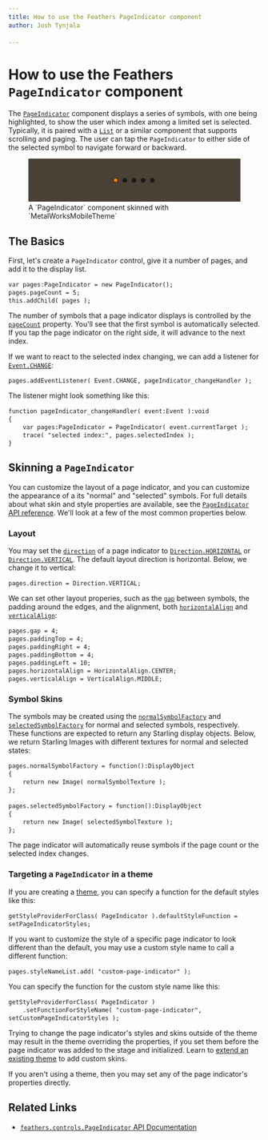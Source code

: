 ```yaml
---
title: How to use the Feathers PageIndicator component  
author: Josh Tynjala

---
```

# How to use the Feathers `PageIndicator` component

The [`PageIndicator`](../api-reference/feathers/controls/PageIndicator.html) component displays a series of symbols, with one being highlighted, to show the user which index among a limited set is selected. Typically, it is paired with a [`List`](list.html) or a similar component that supports scrolling and paging. The user can tap the `PageIndicator` to either side of the selected symbol to navigate forward or backward.

<figure>
<img src="images/page-indicator.png" srcset="images/page-indicator@2x.png 2x" alt="Screenshot of a Feathers PageIndicator component" />
<figcaption>A `PageIndicator` component skinned with `MetalWorksMobileTheme`</figcaption>
</figure>

## The Basics

First, let's create a `PageIndicator` control, give it a number of pages, and add it to the display list.

``` code
var pages:PageIndicator = new PageIndicator();
pages.pageCount = 5;
this.addChild( pages );
```

The number of symbols that a page indicator displays is controlled by the [`pageCount`](../api-reference/feathers/controls/PageIndicator.html#pageCount) property. You'll see that the first symbol is automatically selected. If you tap the page indicator on the right side, it will advance to the next index.

If we want to react to the selected index changing, we can add a listener for [`Event.CHANGE`](../api-reference/feathers/controls/PageIndicator.html#event:change):

``` code
pages.addEventListener( Event.CHANGE, pageIndicator_changeHandler );
```

The listener might look something like this:

``` code
function pageIndicator_changeHandler( event:Event ):void
{
    var pages:PageIndicator = PageIndicator( event.currentTarget );
    trace( "selected index:", pages.selectedIndex );
}
```

## Skinning a `PageIndicator`

You can customize the layout of a page indicator, and you can customize the appearance of a its "normal" and "selected" symbols. For full details about what skin and style properties are available, see the [`PageIndicator` API reference](../api-reference/feathers/controls/PageIndicator.html). We'll look at a few of the most common properties below.

### Layout

You may set the [`direction`](../api-reference/feathers/controls/PageIndicator.html#direction) of a page indicator to [`Direction.HORIZONTAL`](../api-reference/feathers/layout/Direction.html#HORIZONTAL) or [`Direction.VERTICAL`](../api-reference/feathers/layout/Direction.html#VERTICAL). The default layout direction is horizontal. Below, we change it to vertical:

``` code
pages.direction = Direction.VERTICAL;
```

We can set other layout properies, such as the [`gap`](../api-reference/feathers/controls/PageIndicator.html#gap) between symbols, the padding around the edges, and the alignment, both [`horizontalAlign`](../api-reference/feathers/controls/PageIndicator.html#horizontalAlign) and [`verticalAlign`](../api-reference/feathers/controls/PageIndicator.html#verticalAlign):

``` code
pages.gap = 4;
pages.paddingTop = 4;
pages.paddingRight = 4;
pages.paddingBottom = 4;
pages.paddingLeft = 10;
pages.horizontalAlign = HorizontalAlign.CENTER;
pages.verticalAlign = VerticalAlign.MIDDLE;
```

### Symbol Skins

The symbols may be created using the [`normalSymbolFactory`](../api-reference/feathers/controls/PageIndicator.html#normalSymbolFactory) and [`selectedSymbolFactory`](../api-reference/feathers/controls/PageIndicator.html#selectedSymbolFactory) for normal and selected symbols, respectively. These functions are expected to return any Starling display objects. Below, we return Starling Images with different textures for normal and selected states:

``` code
pages.normalSymbolFactory = function():DisplayObject
{
    return new Image( normalSymbolTexture );
};
 
pages.selectedSymbolFactory = function():DisplayObject
{
    return new Image( selectedSymbolTexture );
};
```

The page indicator will automatically reuse symbols if the page count or the selected index changes.

### Targeting a `PageIndicator` in a theme

If you are creating a [theme](themes.html), you can specify a function for the default styles like this:

``` code
getStyleProviderForClass( PageIndicator ).defaultStyleFunction = setPageIndicatorStyles;
```

If you want to customize the style of a specific page indicator to look different than the default, you may use a custom style name to call a different function:

``` code
pages.styleNameList.add( "custom-page-indicator" );
```

You can specify the function for the custom style name like this:

``` code
getStyleProviderForClass( PageIndicator )
    .setFunctionForStyleName( "custom-page-indicator", setCustomPageIndicatorStyles );
```

Trying to change the page indicator's styles and skins outside of the theme may result in the theme overriding the properties, if you set them before the page indicator was added to the stage and initialized. Learn to [extend an existing theme](extending-themes.html) to add custom skins.

If you aren't using a theme, then you may set any of the page indicator's properties directly.

## Related Links

-   [`feathers.controls.PageIndicator` API Documentation](../api-reference/feathers/controls/PageIndicator.html)